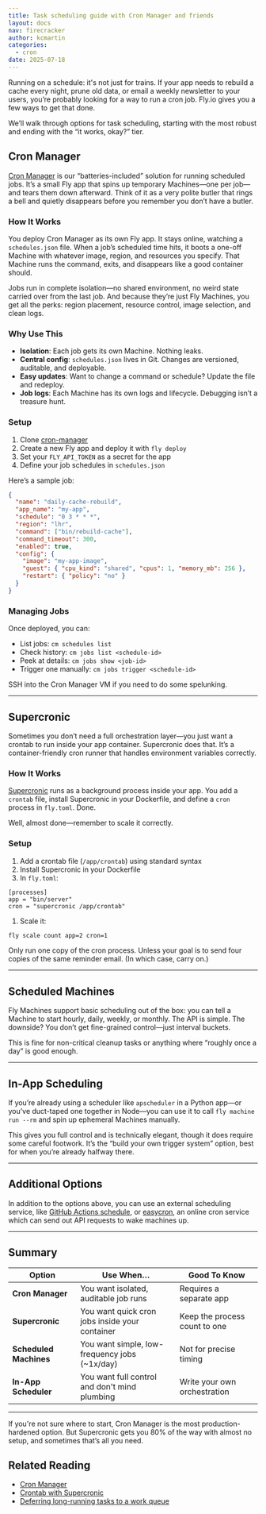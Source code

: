 ```yaml
---
title: Task scheduling guide with Cron Manager and friends
layout: docs
nav: firecracker
author: kcmartin
categories:
  - cron
date: 2025-07-18
---
```


Running on a schedule: it's not just for trains. If your app needs to rebuild a cache every night, prune old data, or email a weekly newsletter to your users, you’re probably looking for a way to run a cron job. Fly.io gives you a few ways to get that done.

We’ll walk through options for task scheduling, starting with the most robust and ending with the “it works, okay?” tier.

## Cron Manager

[Cron Manager](https://github.com/fly-apps/cron-manager) is our “batteries-included” solution for running scheduled jobs. It’s a small Fly app that spins up temporary Machines—one per job—and tears them down afterward. Think of it as a very polite butler that rings a bell and quietly disappears before you remember you don’t have a butler.

### How It Works

You deploy Cron Manager as its own Fly app. It stays online, watching a `schedules.json` file. When a job’s scheduled time hits, it boots a one-off Machine with whatever image, region, and resources you specify. That Machine runs the command, exits, and disappears like a good container should.

Jobs run in complete isolation—no shared environment, no weird state carried over from the last job. And because they’re just Fly Machines, you get all the perks: region placement, resource control, image selection, and clean logs.

### Why Use This

- **Isolation**: Each job gets its own Machine. Nothing leaks.
- **Central config**: `schedules.json` lives in Git. Changes are versioned, auditable, and deployable.
- **Easy updates**: Want to change a command or schedule? Update the file and redeploy.
- **Job logs**: Each Machine has its own logs and lifecycle. Debugging isn’t a treasure hunt.

### Setup

1. Clone [cron-manager](https://github.com/fly-apps/cron-manager)
1. Create a new Fly app and deploy it with `fly deploy`
1. Set your `FLY_API_TOKEN` as a secret for the app
1. Define your job schedules in `schedules.json`

Here’s a sample job:

```json
{
  "name": "daily-cache-rebuild",
  "app_name": "my-app",
  "schedule": "0 3 * * *",
  "region": "lhr",
  "command": ["bin/rebuild-cache"],
  "command_timeout": 300,
  "enabled": true,
  "config": {
    "image": "my-app-image",
    "guest": { "cpu_kind": "shared", "cpus": 1, "memory_mb": 256 },
    "restart": { "policy": "no" }
  }
}
```

### Managing Jobs

Once deployed, you can:

- List jobs: `cm schedules list`
- Check history: `cm jobs list <schedule-id>`
- Peek at details: `cm jobs show <job-id>`
- Trigger one manually: `cm jobs trigger <schedule-id>`

SSH into the Cron Manager VM if you need to do some spelunking.

---

## Supercronic

Sometimes you don’t need a full orchestration layer—you just want a crontab to run inside your app container. Supercronic does that. It’s a container-friendly cron runner that handles environment variables correctly.

### How It Works

[Supercronic](/docs/blueprints/supercronic/) runs as a background process inside your app. You add a `crontab` file, install Supercronic in your Dockerfile, and define a `cron` process in `fly.toml`. Done.

Well, almost done—remember to scale it correctly.

### Setup

1. Add a crontab file (`/app/crontab`) using standard syntax
1. Install Supercronic in your Dockerfile
1. In `fly.toml`:

```
[processes]
app = "bin/server"
cron = "supercronic /app/crontab"
```

1. Scale it:

```bash
fly scale count app=2 cron=1
```

Only run one copy of the cron process. Unless your goal is to send four copies of the same reminder email. (In which case, carry on.)

---

## Scheduled Machines

Fly Machines support basic scheduling out of the box: you can tell a Machine to start hourly, daily, weekly, or monthly. The API is simple. The downside? You don’t get fine-grained control—just interval buckets.

This is fine for non-critical cleanup tasks or anything where “roughly once a day” is good enough.

---

## In-App Scheduling

If you’re already using a scheduler like `apscheduler` in a Python app—or you’ve duct-taped one together in Node—you can use it to call `fly machine run --rm` and spin up ephemeral Machines manually.

This gives you full control and is technically elegant, though it does require some careful footwork. It’s the “build your own trigger system” option, best for when you’re already halfway there.

---

## Additional Options

In addition to the options above, you can use an external scheduling service, like [GitHub Actions schedule](https://docs.github.com/en/actions/reference/events-that-trigger-workflows#schedule), or [easycron](https://www.easycron.com/), an online cron service which can send out API requests to wake machines up.

---

## Summary

| Option | Use When… | Good To Know |
| --- | --- | --- |
| **Cron Manager** | You want isolated, auditable job runs | Requires a separate app |
| **Supercronic** | You want quick cron jobs inside your container | Keep the process count to one |
| **Scheduled Machines** | You want simple, low-frequency jobs (~1x/day) | Not for precise timing |
| **In-App Scheduler** | You want full control and don't mind plumbing | Write your own orchestration |

---

If you're not sure where to start, Cron Manager is the most production-hardened option. But Supercronic gets you 80% of the way with almost no setup, and sometimes that’s all you need.



## Related Reading

- [Cron Manager](https://github.com/fly-apps/cron-manager)
- [Crontab with Supercronic](/docs/blueprints/supercronic/)
- [Deferring long-running tasks to a work queue](/docs/blueprints/work-queues/)

